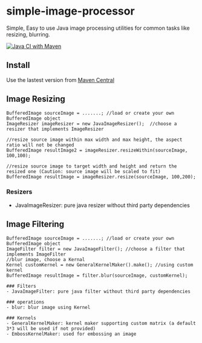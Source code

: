 # simple-image-processor
Simple, Easy to use Java image processing utilities for common tasks like resizing, blurring.

[![Java CI with Maven](https://github.com/duiyou360/simple-image-processor/actions/workflows/maven.yml/badge.svg)](https://github.com/duiyou360/simple-image-processor/actions/workflows/maven.yml)

## Install

Use the lastest version from [Maven Central](https://search.maven.org/artifact/com.duiyou360/simple-image-processor)

## Image Resizing

```
BufferedImage sourceImage = .......; //load or create your own BufferedImage object
ImageResizer imageResizer = new JavaImageResizer();  //choose a resizer that implements ImageResizer

//resize source image within max width and max height, the aspect ratio will not be changed
BufferedImage resultImage2 = imageResizer.resizeWithin(sourceImage, 100,100);

//resize source image to target width and height and return the resized one (Caution: source image will be scaled to fit)
BufferedImage resultImage = imageResizer.resize(sourceImage, 100,200); 

```
### Resizers
- JavaImageResizer: pure java resizer without third party dependencies


## Image Filtering

```
BufferedImage sourceImage = .......; //load or create your own BufferedImage object
ImageFilter filter = new JavaImageFilter(); //choose a filter that implements ImageFilter
//blur image, choose a Kernal
Kernel customKernel = new GeneralKernelMaker().make(); //using custom kernel
BufferedImage resultImage = filter.blur(sourceImage, customKernel);

### Filters
- JavaImageFilter: pure java filter without third party dependencies

### operations
- blur: blur image using Kernel

### Kernels
- GeneralKernelMaker: kernel maker supporting custom matrix (a default 3*3 will be used if not provided)
- EmbossKernelMaker: used for embossing an image

```

